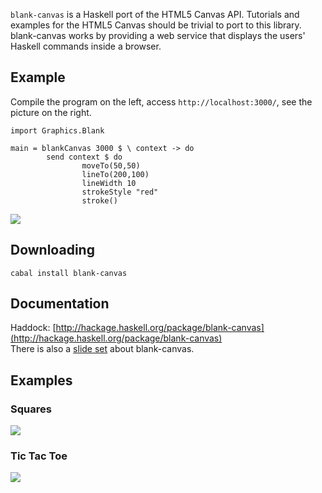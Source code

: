 `blank-canvas` is a Haskell port of the HTML5 Canvas API. Tutorials and
examples for the HTML5 Canvas should be trivial to port to this library.
blank-canvas works by providing a web service that displays the users'
Haskell commands inside a browser.

Example
-------

Compile the program on the left, access `http://localhost:3000/`, see
the picture on the right.

~~~~ {width="50%"}
import Graphics.Blank

main = blankCanvas 3000 $ \ context -> do
        send context $ do
                moveTo(50,50)
                lineTo(200,100)
                lineWidth 10
                strokeStyle "red"
                stroke()
~~~~

![](http://ittc.ku.edu/csdl/fpg/sites/default/files/red-line.png)

Downloading
-----------

    cabal install blank-canvas

Documentation
-------------

Haddock:
[http://hackage.haskell.org/package/blank-canvas](http://hackage.haskell.org/package/blank-canvas)
\
 There is also a [slide
set](http://ittc.ku.edu/csdl/fpg/sites/default/files/class17.pdf) about
blank-canvas.

Examples
--------

### Squares

![](http://ittc.ku.edu/csdl/fpg/sites/default/files/squares.png)

### Tic Tac Toe

![](http://ittc.ku.edu/csdl/fpg/sites/default/files/xox.png)
